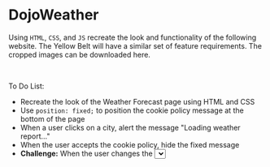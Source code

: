 <h1>DojoWeather</h1>

<p>Using <code>HTML</code>, <code>CSS</code>, and <code>JS</code> recreate the look and functionality of the following website. The Yellow Belt will have a similar set of feature requirements. The cropped images can be downloaded here.</p>

<img src=""/>

<img src=""/>

<p>To Do List:</p>
<ul>
    <li>Recreate the look of the Weather Forecast page using HTML and CSS</li>
    <li>Use <code>position: fixed;</code> to position the cookie policy message at the bottom of the page</li>
    <li>When a user clicks on a city, alert the message "Loading weather report..."</li>
    <li>When the user accepts the cookie policy, hide the fixed message</li>
    <li><strong>Challenge:</strong> When the user changes the <code><select></code> convert the temperatures from Celsius to Fahrenheit</li>
</ul>


